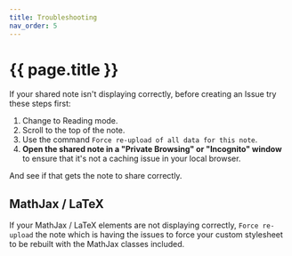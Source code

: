 ```yaml
---
title: Troubleshooting
nav_order: 5
---
```

# {{ page.title }}

If your shared note isn't displaying correctly, before creating an Issue try these steps first:

1. Change to Reading mode.
2. Scroll to the top of the note.
3. Use the command `Force re-upload of all data for this note`.
4. **Open the shared note in a "Private Browsing" or "Incognito" window** to ensure that it's not a caching issue in your local browser.

And see if that gets the note to share correctly.

## MathJax / LaTeX

If your MathJax / LaTeX elements are not displaying correctly, `Force re-upload` the note which is having the issues to force your custom stylesheet to be rebuilt with the MathJax classes included.
